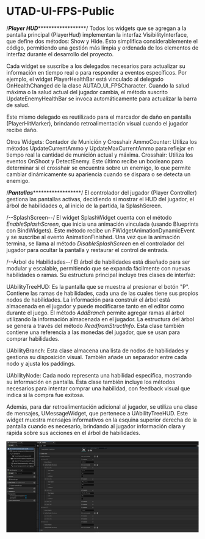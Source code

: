 # UTAD-UI-FPS-Public
 
/***********************************Player HUD*****************************************************/
Todos los widgets que se agregan a la pantalla principal (PlayerHud) implementan la interfaz VisibilityInterface, que define dos métodos: Show y Hide. 
Esto simplifica considerablemente el código, permitiendo una gestión más limpia y ordenada de los elementos de interfaz durante el desarrollo del proyecto.

Cada widget se suscribe a los delegados necesarios para actualizar su información en tiempo real o para responder a eventos específicos. 
Por ejemplo, el widget PlayerHealthBar está vinculado al delegado OnHealthChanged de la clase AUTAD_UI_FPSCharacter.
Cuando la salud máxima o la salud actual del jugador cambia, el método suscrito UpdateEnemyHealthBar se invoca automáticamente para actualizar la barra de salud.

Este mismo delegado es reutilizado para el marcador de daño en pantalla (PlayerHitMarker), brindando retroalimentación visual cuando el jugador recibe daño.

Otros Widgets: Contador de Munición y Crosshair
AmmoCounter: Utiliza los métodos UpdateCurrentAmmo y UpdateMaxCurrentAmmo para reflejar en tiempo real la cantidad de munición actual y máxima.
Crosshair: Utiliza los eventos OnShoot y DetectEnemy. Este último recibe un booleano para determinar si el crosshair se encuentra sobre un enemigo, 
lo que permite cambiar dinámicamente su apariencia cuando se dispara o se detecta un enemigo.



/***********************************Pantallas*****************************************************/
El controlador del jugador (Player Controller) gestiona las pantallas activas, decidiendo si mostrar el HUD del jugador, el árbol de habilidades o, al inicio de la partida, la SplashScreen.

/--SplashScreen--/
El widget SplashWidget cuenta con el método _EnableSplashScreen_, que inicia una animación vinculada (usando Blueprints con BindWidgets). 
Este método recibe un FWidgetAnimationDynamicEvent y se suscribe al evento AnimationFinished. Una vez que la animación termina, se llama al método _DisableSplashScreen_ 
en el controlador del jugador para ocultar la pantalla y restaurar el control de entrada.


/--Árbol de Habilidades--/
El árbol de habilidades está diseñado para ser modular y escalable, permitiendo que se expanda fácilmente con nuevas habilidades o ramas. Su estructura principal incluye tres clases de interfaz:

UAbilityTreeHUD: Es la pantalla que se muestra al presionar el botón "P". Contiene las ramas de habilidades, cada una de las cuales tiene sus propios nodos de habilidades. La información para construir el árbol está almacenada en el jugador y puede modificarse tanto en el editor como durante el juego. El método _AddBranch_ permite agregar ramas al árbol utilizando la información almacenada en el jugador. La estructura del árbol se genera a través del método _ReadfromStructInfo_. Esta clase también contiene una referencia a las monedas del jugador, que se usan para comprar habilidades.

UAbilityBranch: Esta clase almacena una lista de nodos de habilidades y gestiona su disposición visual. También añade un separador entre cada nodo y ajusta los paddings.

UAbilityNode: Cada nodo representa una habilidad específica, mostrando su información en pantalla. Esta clase también incluye los métodos necesarios para intentar comprar una habilidad, con feedback visual que indica si la compra fue exitosa.

Además, para dar retroalimentación adicional al jugador, se utiliza una clase de mensajes, UMessageWidget, que pertenece a UAbilityTreeHUD. Este widget muestra mensajes informativos en la esquina superior derecha de la pantalla cuando es necesario, brindando al jugador información clara y rápida sobre sus acciones en el árbol de habilidades.

![alt text](image-1.png)